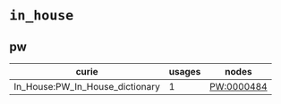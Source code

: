 # `in_house`

## pw

| curie                           |   usages | nodes                                                   |
|---------------------------------|----------|---------------------------------------------------------|
| In_House:PW_In_House_dictionary |        1 | [PW:0000484](http://purl.obolibrary.org/obo/PW_0000484) |

